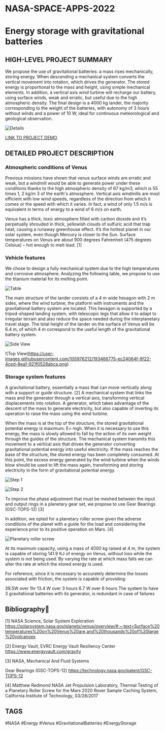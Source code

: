 # NASA-SPACE-APPS-2022
# Energy storage with gravitational batteries

## HIGH-LEVEL PROJECT SUMMARY

We propose the use of gravitational batteries: a mass rises mechanically, storing energy. When descending a mechanical system converts the vertical movement into rotation, which drives the generator. The stored energy is proportional to the mass and height, using simple mechanical elements. In addition, a vertical axis wind turbine will recharge our battery, using surface winds, weak and erratic, but useful due to the high atmospheric density. The final design is a 4000 kg lander, the majority corresponding to the weight of the batteries, with autonomy of 3 hours without winds and a power of 10 W, ideal for continuous meteorological and geological observation.

![Details](https://user-images.githubusercontent.com/105976212/193466742-27a4f900-7fa6-4d92-b574-6f553e09410d.png)

[LINK TO PROJECT DEMO](https://www.youtube.com/watch?v=hZvbg2aI_v4)

## DETAILED PROJECT DESCRIPTION

### Atmospheric conditions of Venus

Previous missions have shown that venus surface winds are erratic and weak, but a windmill would be able to generate power under these conditions thanks to the high atmospheric density of 67 kg/m3, which is 55 times 1, 2 kg/m 3 of the earth's atmosphere. Vertical axis windmills are most efficient with low wind speeds, regardless of the direction from which it comes or the speed with which it varies. In fact, a wind of only 1.5 m/s is equivalent in terms of energy to a wind of 6 m/s on earth.

Venus has a thick, toxic atmosphere filled with carbon dioxide and it’s perpetually shrouded in thick, yellowish clouds of sulfuric acid that trap heat, causing a runaway greenhouse effect. It’s the hottest planet in our solar system, even though Mercury is closer to the Sun. Surface temperatures on Venus are about 900 degrees Fahrenheit (475 degrees Celsius) – hot enough to melt lead. [1]

### Vehicle features

We chose to design a fully mechanical system due to the high temperatures and corrosive atmosphere. Analyzing the following table, we propose to use the titanium material for its melting point.

![Table](https://user-images.githubusercontent.com/105976212/193466730-28bbedde-34d5-43ec-8984-ffb775299982.png)

The main structure of the lander consists of a 4 m wide hexagon with 2 m sides, where the wind turbine, the platform with instruments and the gravitational battery system are located. This hexagon is supported by a tripod-shaped landing system, with telescopic legs that allow it to adapt to irregular terrain and also reduce the space needed during the interplanetary travel stage. The total height of the lander on the surface of Venus will be 6.4 m, of which 4 m correspond to the useful length of the gravitational battery system.

![Side View](https://user-images.githubusercontent.com/105976212/193466769-c585c38d-bb29-4a49-a84b-e4c3edcdd418.png)

![Top View(https://user-images.githubusercontent.com/105976212/193466775-ec24064f-9f22-4ced-8ea1-921f0528abca.png)

### Storage system features

A gravitational battery, essentially a mass that can move vertically along with a support or guide structure. [2]
A mechanical system that links the mass and the generator through a vertical axis, transforming vertical displacements into rotation.
A generator, which takes advantage of the descent of the mass to generate electricity, but also capable of inverting its operation to raise the mass using the wind turbine.

When the mass is at the top of the structure, the stored gravitational potential energy is maximum: E= mgh. When it is necessary to use this energy, the mass is slowly allowed to fall by the action of its own weight through the guides of the structure. The mechanical system transmits this movement to a vertical axis that drives the generator converting gravitational potential energy into useful electricity. If the mass reaches the base of the structure, the stored energy has been completely consumed. At this point, the excess energy generated by the wind turbine when the winds blow should be used to lift the mass again, transforming and storing electricity in the form of gravitational potential energy.


![Step 1](https://user-images.githubusercontent.com/105976212/193466841-fc7de353-b722-48ef-a54e-f85da87b2668.png)

![Step 2](https://user-images.githubusercontent.com/105976212/193466843-aec19fac-cbe0-41fc-9c66-90c9a028bc25.png)

To improve the phase adjustment that must be meshed between the input and output rings in a planetary gear set, we propose to use Gear Bearings (GSC-TOPS-12) [3]

In addition, we opted for a planetary roller screw given the adverse conditions of the planet with a guide for the load and considering the experience prior to its positive operation on Mars. [4]

![Planetary roller screw](https://user-images.githubusercontent.com/105976212/193466869-a663f4c4-4068-4b6d-9d30-34c9ec0c68df.png)

At its maximum capacity, using a mass of 4000 kg raised at 4 m, the system is capable of storing 141.9 KJ of energy on Venus, without loss while the system is not being used. By varying the rate at which mass falls we can alter the rate at which the stored energy is used.

For reference, since it is necessary to accurately determine the losses associated with friction, the system is capable of providing:

39.5W over 1hr
13.4 W over 3 hours
6.7 W over 6 hours
The system to have 3 gravitational batteries with its generator, is redundant in case of failures

## Bibliography💬

[1] NASA Science, Solar System Exploration <https://solarsystem.nasa.gov/planets/venus/overview/#:~:text=Surface%20temperatures%20on%20Venus%20are,and%20thousands%20of%20large%20volcanoes>

[2] Energy Vault, EVRC Energy Vault Resiliency Center <https://www.energyvault.com/gravity>

[3] NASA, Mechanical And Fluid Systems

Gear Bearings (GSC-TOPS-12) <https://technology.nasa.gov/patent/GSC-TOPS-12>

[4] Matthew Redmond NASA Jet Propulsion Laboratory, Thermal Testing of a Planetary Roller Screw for the Mars 2020 Rover Sample Caching System, California Institute of Technology, 03/28/2017

## TAGS 

#NASA #Energy #Venus #GravitationalBatteries #EnergyStorage



